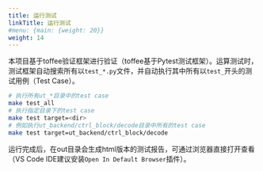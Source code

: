 ```yaml
---
title: 运行测试
linkTitle: 运行测试
#menu: {main: {weight: 20}}
weight: 14
---
```


本项目基于toffee验证框架进行验证（toffee基于Pytest测试框架）。运算测试时，测试框架自动搜索所有以`test_*.py`文件，并自动执行其中所有以`test_`开头的测试用例（Test Case）。

```bash
# 执行所有ut_*目录中的test case
make test_all
# 执行指定目录下的test case
make test target=<dir>
# 例如执行ut_backend/ctrl_block/decode目录中所有的test case
make test target=ut_backend/ctrl_block/decode
```

运行完成后，在out目录会生成html版本的测试报告，可通过浏览器直接打开查看（VS Code IDE建议安装`Open In Default Browser`插件）。
